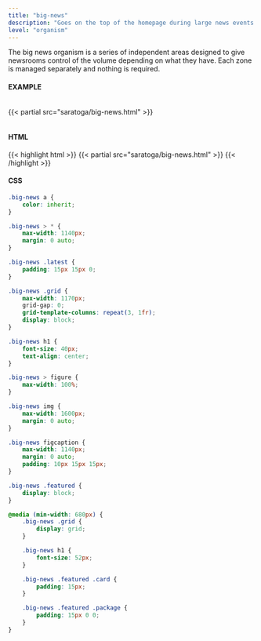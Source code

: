 ```yaml
---
title: "big-news"
description: "Goes on the top of the homepage during large news events."
level: "organism"
---
```


The big news organism is a series of independent areas designed to give newsrooms control of the volume depending on what they have. Each zone is managed separately and nothing is required.

#### EXAMPLE

<div class="example" style="padding: 15px 0;">
{{< partial src="saratoga/big-news.html" >}}
</div>

#### HTML

{{< highlight html >}}
{{< partial src="saratoga/big-news.html" >}}
{{< /highlight >}}

#### CSS

```css
.big-news a {
	color: inherit;
}

.big-news > * {
	max-width: 1140px;
	margin: 0 auto;
}

.big-news .latest {
	padding: 15px 15px 0;
}

.big-news .grid {
	max-width: 1170px;
	grid-gap: 0;
	grid-template-columns: repeat(3, 1fr);
	display: block;
}

.big-news h1 {
	font-size: 40px;
	text-align: center;
}

.big-news > figure {
	max-width: 100%;
}

.big-news img {
	max-width: 1600px;
	margin: 0 auto;
}

.big-news figcaption {
	max-width: 1140px;
	margin: 0 auto;
	padding: 10px 15px 15px;
}

.big-news .featured {
	display: block;
}

@media (min-width: 680px) {
	.big-news .grid {
		display: grid;
	}

	.big-news h1 {
		font-size: 52px;
	}

	.big-news .featured .card {
		padding: 15px;
	}

	.big-news .featured .package {
		padding: 15px 0 0;
	}
}
```
